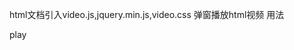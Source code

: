 html文档引入video.js,jquery.min.js,video.css 
弹窗播放html视频
用法<div class="m-video" data-src="" data-menu="HD BD 4K">play</div>
